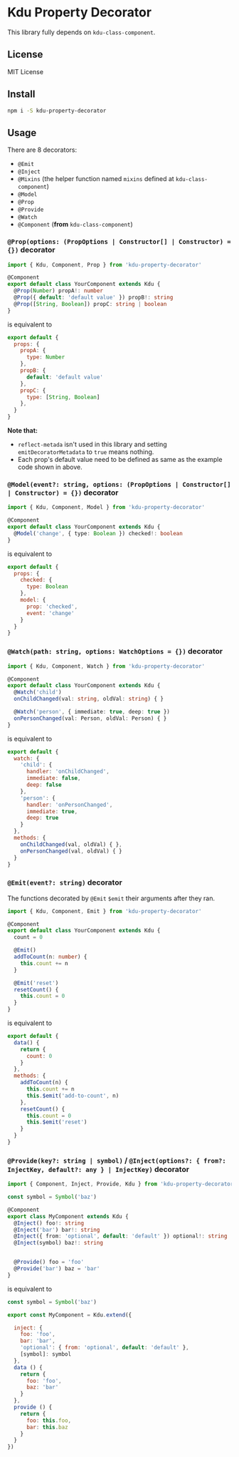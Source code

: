 # Kdu Property Decorator

This library fully depends on `kdu-class-component`.

## License

MIT License

## Install

```bash
npm i -S kdu-property-decorator
```

## Usage

There are 8 decorators:

* `@Emit`
* `@Inject`
* `@Mixins` (the helper function named `mixins` defined at `kdu-class-component`)
* `@Model`
* `@Prop`
* `@Provide`
* `@Watch`
* `@Component` (**from** `kdu-class-component`)

### `@Prop(options: (PropOptions | Constructor[] | Constructor) = {})` decorator

```ts
import { Kdu, Component, Prop } from 'kdu-property-decorator'

@Component
export default class YourComponent extends Kdu {
  @Prop(Number) propA!: number
  @Prop({ default: 'default value' }) propB!: string
  @Prop([String, Boolean]) propC: string | boolean
}
```

is equivalent to

```js
export default {
  props: {
    propA: {
      type: Number
    },
    propB: {
      default: 'default value'
    },
    propC: {
      type: [String, Boolean]
    },
  }
}
```

**Note that:**

* `reflect-metada` isn't used in this library and setting `emitDecoratorMetadata` to `true` means nothing.
* Each prop's default value need to be defined as same as the example code shown in above.

### `@Model(event?: string, options: (PropOptions | Constructor[] | Constructor) = {})` decorator

```ts
import { Kdu, Component, Model } from 'kdu-property-decorator'

@Component
export default class YourComponent extends Kdu {
  @Model('change', { type: Boolean }) checked!: boolean
}
```

is equivalent to

```js
export default {
  props: {
    checked: {
      type: Boolean
    },
    model: {
      prop: 'checked',
      event: 'change'
    }
  }
}
```

### `@Watch(path: string, options: WatchOptions = {})` decorator

```ts
import { Kdu, Component, Watch } from 'kdu-property-decorator'

@Component
export default class YourComponent extends Kdu {
  @Watch('child')
  onChildChanged(val: string, oldVal: string) { }

  @Watch('person', { immediate: true, deep: true })
  onPersonChanged(val: Person, oldVal: Person) { }
}
```

is equivalent to

```js
export default {
  watch: {
    'child': {
      handler: 'onChildChanged',
      immediate: false,
      deep: false
    },
    'person': {
      handler: 'onPersonChanged',
      immediate: true,
      deep: true
    }
  },
  methods: {
    onChildChanged(val, oldVal) { },
    onPersonChanged(val, oldVal) { }
  }
}
```

### `@Emit(event?: string)` decorator

The functions decorated by `@Emit` `$emit` their arguments after they ran.

```ts
import { Kdu, Component, Emit } from 'kdu-property-decorator'

@Component
export default class YourComponent extends Kdu {
  count = 0

  @Emit()
  addToCount(n: number) {
    this.count += n
  }

  @Emit('reset')
  resetCount() {
    this.count = 0
  }
}
```

is equivalent to

```js
export default {
  data() {
    return {
      count: 0
    }
  },
  methods: {
    addToCount(n) {
      this.count += n
      this.$emit('add-to-count', n)
    },
    resetCount() {
      this.count = 0
      this.$emit('reset')
    }
  }
}
```

### `@Provide(key?: string | symbol)` / `@Inject(options?: { from?: InjectKey, default?: any } | InjectKey)` decorator

```ts
import { Component, Inject, Provide, Kdu } from 'kdu-property-decorator'

const symbol = Symbol('baz')

@Component
export class MyComponent extends Kdu {
  @Inject() foo!: string
  @Inject('bar') bar!: string
  @Inject({ from: 'optional', default: 'default' }) optional!: string
  @Inject(symbol) baz!: string


  @Provide() foo = 'foo'
  @Provide('bar') baz = 'bar'
}
```

is equivalent to

```js
const symbol = Symbol('baz')

export const MyComponent = Kdu.extend({

  inject: {
    foo: 'foo',
    bar: 'bar',
    'optional': { from: 'optional', default: 'default' },
    [symbol]: symbol
  },
  data () {
    return {
      foo: 'foo',
      baz: 'bar'
    }
  },
  provide () {
    return {
      foo: this.foo,
      bar: this.baz
    }
  }
})
```
